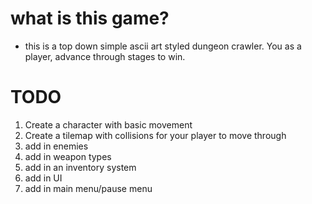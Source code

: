 # what is this game?
- this is a top down simple ascii art styled dungeon crawler. You as a player, advance through
stages to win.

# TODO
1. Create a character with basic movement
2. Create a tilemap with collisions for your player to move through
3. add in enemies
4. add in weapon types 
5. add in an inventory system
6. add in UI 
7. add in main menu/pause menu
